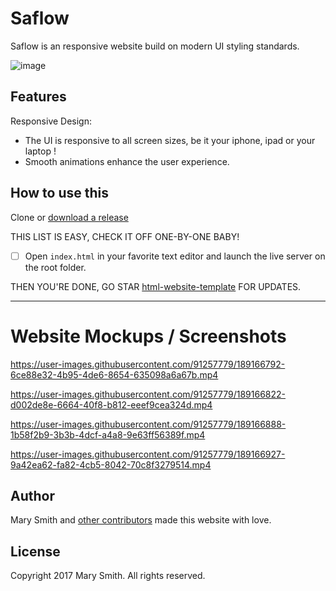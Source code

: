 # Saflow
Saflow is an responsive website build on modern UI styling standards.

![image](https://user-images.githubusercontent.com/91257779/189165457-0d43c3af-6318-4719-81a2-755a8331946e.png)


## Features

Responsive Design:

 - The UI is responsive to all screen sizes, be it your iphone, ipad or your laptop !
 - Smooth animations enhance the user experience.

## How to use this

Clone or [download a release](https://github.com/IHasFishAndChips/Saflow/)

THIS LIST IS EASY, CHECK IT OFF ONE-BY-ONE BABY!

 - [ ] Open `index.html` in your favorite text editor and launch the live server on the root folder.


THEN YOU'RE DONE, GO STAR [html-website-template](https://github.com/IHasFishAndChips/Saflow/) FOR UPDATES.

---

# Website Mockups / Screenshots



https://user-images.githubusercontent.com/91257779/189166792-6ce88e32-4b95-4de6-8654-635098a6a67b.mp4



https://user-images.githubusercontent.com/91257779/189166822-d002de8e-6664-40f8-b812-eeef9cea324d.mp4




https://user-images.githubusercontent.com/91257779/189166888-1b58f2b9-3b3b-4dcf-a4a8-9e63ff56389f.mp4



https://user-images.githubusercontent.com/91257779/189166927-9a42ea62-fa82-4cb5-8042-70c8f3279514.mp4



## Author

Mary Smith and [other contributors](https://github.com/fulldecent/html-website-template/graphs/contributors) made this website with love.

## License

Copyright 2017 Mary Smith. All rights reserved.
